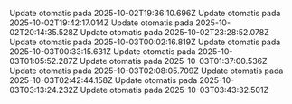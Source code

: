 

Update otomatis pada 2025-10-02T19:36:10.696Z
Update otomatis pada 2025-10-02T19:42:17.014Z
Update otomatis pada 2025-10-02T20:14:35.528Z
Update otomatis pada 2025-10-02T23:28:52.078Z
Update otomatis pada 2025-10-03T00:02:16.819Z
Update otomatis pada 2025-10-03T00:33:15.631Z
Update otomatis pada 2025-10-03T01:05:52.287Z
Update otomatis pada 2025-10-03T01:37:00.536Z
Update otomatis pada 2025-10-03T02:08:05.709Z
Update otomatis pada 2025-10-03T02:42:44.158Z
Update otomatis pada 2025-10-03T03:13:24.232Z
Update otomatis pada 2025-10-03T03:43:32.501Z